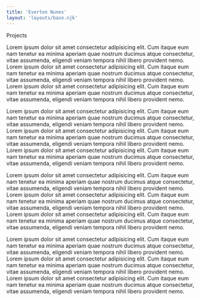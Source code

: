 ```yaml
---
title: 'Everton Nunes'
layout: 'layouts/base.njk'
---
```


Projects

Lorem ipsum dolor sit amet consectetur adipisicing elit. Cum itaque eum nam tenetur ea minima aperiam quae nostrum ducimus atque consectetur,
vitae assumenda, eligendi veniam tempora nihil libero provident nemo. Lorem ipsum dolor sit amet consectetur adipisicing elit. Cum itaque eum nam
tenetur ea minima aperiam quae nostrum ducimus atque consectetur, vitae assumenda, eligendi veniam tempora nihil libero provident nemo. Lorem
ipsum dolor sit amet consectetur adipisicing elit. Cum itaque eum nam tenetur ea minima aperiam quae nostrum ducimus atque consectetur, vitae
assumenda, eligendi veniam tempora nihil libero provident nemo.

Lorem ipsum dolor sit amet consectetur adipisicing elit. Cum itaque eum nam tenetur ea minima aperiam quae nostrum ducimus atque consectetur,
vitae assumenda, eligendi veniam tempora nihil libero provident nemo. Lorem ipsum dolor sit amet consectetur adipisicing elit. Cum itaque eum nam
tenetur ea minima aperiam quae nostrum ducimus atque consectetur, vitae assumenda, eligendi veniam tempora nihil libero provident nemo. Lorem
ipsum dolor sit amet consectetur adipisicing elit. Cum itaque eum nam tenetur ea minima aperiam quae nostrum ducimus atque consectetur, vitae
assumenda, eligendi veniam tempora nihil libero provident nemo.

Lorem ipsum dolor sit amet consectetur adipisicing elit. Cum itaque eum nam tenetur ea minima aperiam quae nostrum ducimus atque consectetur,
vitae assumenda, eligendi veniam tempora nihil libero provident nemo. Lorem ipsum dolor sit amet consectetur adipisicing elit. Cum itaque eum nam
tenetur ea minima aperiam quae nostrum ducimus atque consectetur, vitae assumenda, eligendi veniam tempora nihil libero provident nemo. Lorem
ipsum dolor sit amet consectetur adipisicing elit. Cum itaque eum nam tenetur ea minima aperiam quae nostrum ducimus atque consectetur, vitae
assumenda, eligendi veniam tempora nihil libero provident nemo.

Lorem ipsum dolor sit amet consectetur adipisicing elit. Cum itaque eum nam tenetur ea minima aperiam quae nostrum ducimus atque consectetur,
vitae assumenda, eligendi veniam tempora nihil libero provident nemo. Lorem ipsum dolor sit amet consectetur adipisicing elit. Cum itaque eum nam
tenetur ea minima aperiam quae nostrum ducimus atque consectetur, vitae assumenda, eligendi veniam tempora nihil libero provident nemo. Lorem
ipsum dolor sit amet consectetur adipisicing elit. Cum itaque eum nam tenetur ea minima aperiam quae nostrum ducimus atque consectetur, vitae
assumenda, eligendi veniam tempora nihil libero provident nemo.
